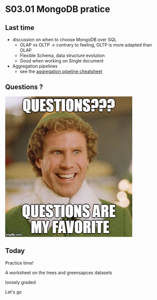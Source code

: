# S03.01 MongoDB pratice

## Last time

- discussion on when to choose MongoDB over SQL
  - OLAP vs OLTP -> contrary to feeling, OLTP is more adapted than OLAP
  - Flexible Schema, data structure evolution
  - Good when working on Single document
- Aggregation pipelines
  - see the [aggregation pipeline cheatsheet](https://github.com/SkatAI/epita-mongodb/blob/master/docs/cheatsheet_aggregation_pipelines_mongodb.md)

## Questions ?

![Any questions ?](./../img/memes/any_questions.jpg)

## Today

Practice time!

A worksheet on the trees and greensapces datasets

loosely graded

Let's go

